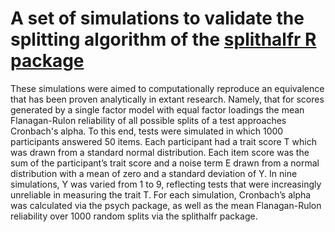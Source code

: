 # A set of simulations to validate the splitting algorithm of the [splithalfr R package](https://github.com/tpronk/splithalfr)

These simulations were aimed to computationally reproduce an equivalence that has been proven analytically in extant research. 
Namely, that for scores generated by a single factor model with equal factor loadings the mean Flanagan-Rulon reliability 
of all possible splits of a test approaches Cronbach's alpha. To this end, tests were simulated in which 1000 participants 
answered 50 items. Each participant had a trait score T which was drawn from a standard normal distribution. Each item score 
was the sum of the participant’s trait score and a noise term E drawn from a normal distribution with a mean of zero and a 
standard deviation of Y. In nine simulations, Y was varied from 1 to 9, reflecting tests that were increasingly unreliable in 
measuring the trait T. For each simulation, Cronbach’s alpha was calculated via the psych package, as well as the mean 
Flanagan-Rulon reliability over 1000 random splits via the splithalfr package.